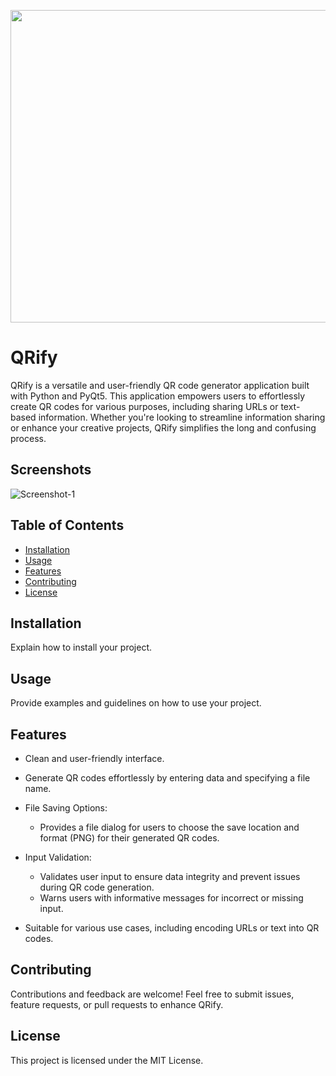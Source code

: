<p align="center"> 
  <img width="660" height="500" src="INSERT.IMAGE.URL.HERE.png"> 
</p> 

# QRify 

QRify is a versatile and user-friendly QR code generator application built with Python and PyQt5. This application empowers users to effortlessly create QR codes for various purposes, including sharing URLs or text-based information. Whether you're looking to streamline information sharing or enhance your creative projects, QRify simplifies the long and confusing process. 

## Screenshots 

<img src="INSERT.SCREENSHOT.IMAGE.URL.HERE.png" alt="Screenshot-1" border="0"> 

## Table of Contents 

- [Installation](#installation) 
- [Usage](#usage) 
- [Features](#features) 
- [Contributing](#contributing) 
- [License](#license) 

## Installation 

Explain how to install your project. 

## Usage 

Provide examples and guidelines on how to use your project. 

## Features 

- Clean and user-friendly interface.

- Generate QR codes effortlessly by entering data and specifying a file name.

- File Saving Options:
  - Provides a file dialog for users to choose the save location and format (PNG) for their generated QR codes.

- Input Validation:
  - Validates user input to ensure data integrity and prevent issues during QR code generation.
  - Warns users with informative messages for incorrect or missing input.

- Suitable for various use cases, including encoding URLs or text into QR codes. 

## Contributing 

Contributions and feedback are welcome! Feel free to submit issues, feature requests, or pull requests to enhance QRify. 

## License 

This project is licensed under the MIT License. 
